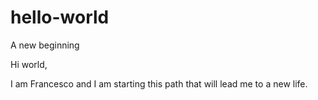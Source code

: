 # hello-world
A new beginning

Hi world,

I am Francesco and I am starting this path that will lead me to a new life.

